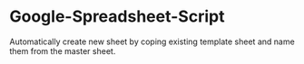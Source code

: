 # Google-Spreadsheet-Script
Automatically create new sheet by coping existing  template sheet and name them from the master sheet.
